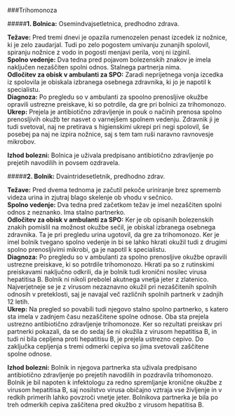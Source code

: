 ###Trihomonoza

#####**1. Bolnica:** Osemindvajsetletnica, predhodno zdrava.

**Težave:** Pred tremi dnevi je opazila rumenozelen penast izcedek iz nožnice, ki je zelo zaudarjal. Tudi po zelo pogostem umivanju zunanjih spolovil, spiranju nožnice z vodo in pogosti menjavi perila, vonj ni izginil.  
**Spolno vedenje:** Dva tedna pred pojavom bolezenskih znakov je imela naključen nezaščiten spolni odnos. Stalnega partnerja nima.  
**Odločitev za  obisk v ambulanti za SPO:** Zaradi neprijetnega vonja izcedka iz spolovila je obiskala izbranega osebnega zdravnika, ki jo je napotil k specialistu.  
**Diagnoza:** Po pregledu so v ambulanti za spoolno prenosljive okužbe opravili ustrezne preiskave, ki so potrdile, da gre pri bolnici za trihomonozo.  
**Ukrep:** Prejela je antibiotično zdravljenje in pouk o načinih prenosa spolno prenosljivih okužb ter nasvet o varnejšem spolnem vedenju. Zdravnik ji je tudi svetoval, naj ne pretirava s higienskimi ukrepi pri negi spolovil, še posebej pa naj ne izpira nožnice, saj s tem tam ruši naravno ravnovesje mikrobov.  

**Izhod bolezni:** Bolnica je uživala predpisano antibiotično zdravljenje po prejetih navodilih in povsem ozdravela.

#####**2. Bolnik:** Dvaintridesetletnik, predhodno zdrav.

**Težave:** Pred dvema tednoma je začutil pekoče uriniranje brez sprememb videza urina in zjutraj blago skelenje ob vhodu v sečnico.  
**Spolno vedenje:** Dva tedna pred začetkom težav je imel nezaščiten spolni odnos z neznanko. Ima stalno partnerko.  
**Odločitev za  obisk v ambulanti za SPO:** Ker je ob opisanih bolezenskih znakih pomislil na možnost okužbe sečil, je obiskal izbranega osebnega zdravnika. Ta je pri pregledu urina ugotovil, da gre za trihomonozo. Ker je imel bolnik tvegano spolno vedenje in bi se lahko hkrati okužil tudi z drugimi spolno prenosljivimi mikrobi, ga je napotil k specialistu.  
**Diagnoza:** Po pregledu so v ambulanti za spolno prenosljive okužbe opravili ustrezne preiskave, ki so potrdile trihomonozo. Hkrati pa so z rutinskimi preiskavami naključno odkrili, da je bolnik tudi kronični nosilec virusa hepatitisa B. Bolnik ni nikoli prebolel akutnega vnetja jeter z zlatenico. Najverjetneje se je z virusom nezaznavno okužil pri nezaščitenih spolnih odnosih v preteklosti, saj je navajal več različnih spolnih partnerk v zadnjih 12 letih.  
**Ukrep:** Na pregled so povabili tudi njegovo stalno spolno partnerko, s katero sta imela v zadnjem času nezaščitene spolne odnose. Oba sta prejela ustrezno antibiotično zdravljenje trihomonoze. Ker so rezultati preiskav pri partnerki pokazali, da se do sedaj še ni okužila z virusom hepatitisa B, in tudi ni bila cepljena proti hepatitisu B, je prejela ustrezno cepivo. Do zaključka cepljenja s tremi odmerki cepiva so jima svetovali zaščitene spolne odnose.  

**Izhod bolezni:** Bolnik in njegova partnerka sta uživala predpisano antibiotično zdravljenje po prejetih navodilih in pozdravila trihomonozo. Bolnik je bil napoten k infektologu za redno spremljanje kronične okužbe z virusom hepatitisa B, saj nosilstvo virusa običajno vztraja vse življenje in v redkih primerih lahko povzroči vnetje jeter. Bolnikova partnerka je bila po treh odmerkih cepiva zaščitena pred okužbo z virusom hepatitisa B.  
